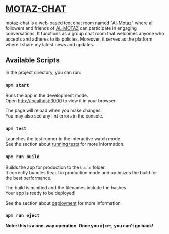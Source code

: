 # [MOTAZ-CHAT](https://github.com/ma01taleb/motaz-chat)
motaz-chat is a web-based text chat room named "[Al-Motaz](https://almotaz.web.app/)" where all followers and friends of [AL-MOTAZ](https://almotaz.web.app/) can participate in engaging conversations. It functions as a group chat room that welcomes anyone who accepts and adheres to its policies. Moreover, it serves as the platform where I share my latest news and updates.

## Available Scripts

In the project directory, you can run:

### `npm start`

Runs the app in the development mode.\
Open [http://localhost:3000](http://localhost:3000) to view it in your browser.

The page will reload when you make changes.\
You may also see any lint errors in the console.

### `npm test`

Launches the test runner in the interactive watch mode.\
See the section about [running tests](https://facebook.github.io/create-react-app/docs/running-tests) for more information.

### `npm run build`

Builds the app for production to the `build` folder.\
It correctly bundles React in production mode and optimizes the build for the best performance.

The build is minified and the filenames include the hashes.\
Your app is ready to be deployed!

See the section about [deployment](https://facebook.github.io/create-react-app/docs/deployment) for more information.

### `npm run eject`

**Note: this is a one-way operation. Once you `eject`, you can't go back!**
